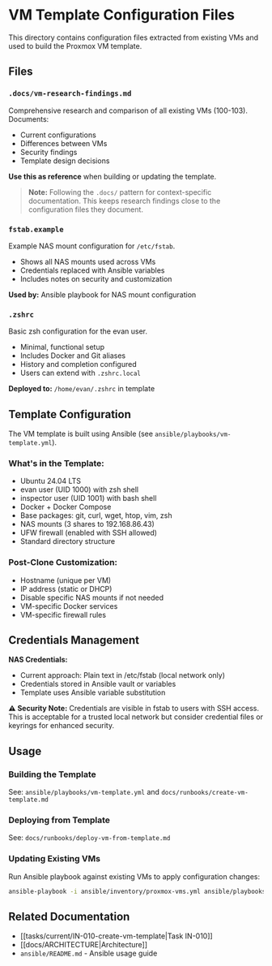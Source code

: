 # VM Template Configuration Files

This directory contains configuration files extracted from existing VMs and used to build the Proxmox VM template.

## Files

### `.docs/vm-research-findings.md`
Comprehensive research and comparison of all existing VMs (100-103). Documents:
- Current configurations
- Differences between VMs
- Security findings
- Template design decisions

**Use this as reference** when building or updating the template.

> **Note:** Following the `.docs/` pattern for context-specific documentation. This keeps research findings close to the configuration files they document.

### `fstab.example`
Example NAS mount configuration for `/etc/fstab`.
- Shows all NAS mounts used across VMs
- Credentials replaced with Ansible variables
- Includes notes on security and customization

**Used by:** Ansible playbook for NAS mount configuration

### `.zshrc`
Basic zsh configuration for the evan user.
- Minimal, functional setup
- Includes Docker and Git aliases
- History and completion configured
- Users can extend with `.zshrc.local`

**Deployed to:** `/home/evan/.zshrc` in template

## Template Configuration

The VM template is built using Ansible (see `ansible/playbooks/vm-template.yml`).

### What's in the Template:
- Ubuntu 24.04 LTS
- evan user (UID 1000) with zsh shell
- inspector user (UID 1001) with bash shell
- Docker + Docker Compose
- Base packages: git, curl, wget, htop, vim, zsh
- NAS mounts (3 shares to 192.168.86.43)
- UFW firewall (enabled with SSH allowed)
- Standard directory structure

### Post-Clone Customization:
- Hostname (unique per VM)
- IP address (static or DHCP)
- Disable specific NAS mounts if not needed
- VM-specific Docker services
- VM-specific firewall rules

## Credentials Management

**NAS Credentials:**
- Current approach: Plain text in /etc/fstab (local network only)
- Credentials stored in Ansible vault or variables
- Template uses Ansible variable substitution

**⚠️ Security Note:** Credentials are visible in fstab to users with SSH access. This is acceptable for a trusted local network but consider credential files or keyrings for enhanced security.

## Usage

### Building the Template
See: `ansible/playbooks/vm-template.yml` and `docs/runbooks/create-vm-template.md`

### Deploying from Template
See: `docs/runbooks/deploy-vm-from-template.md`

### Updating Existing VMs
Run Ansible playbook against existing VMs to apply configuration changes:
```bash
ansible-playbook -i ansible/inventory/proxmox-vms.yml ansible/playbooks/vm-template.yml --limit vm-100
```

## Related Documentation
- [[tasks/current/IN-010-create-vm-template|Task IN-010]]
- [[docs/ARCHITECTURE|Architecture]]
- `ansible/README.md` - Ansible usage guide
